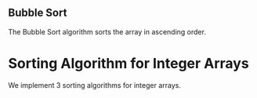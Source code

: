 ## Bubble Sort

The Bubble Sort algorithm sorts the array in ascending order.

# Sorting Algorithm for Integer Arrays

We implement 3 sorting algorithms for integer arrays.
